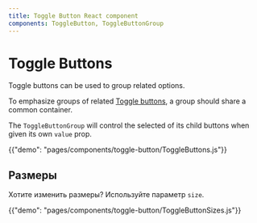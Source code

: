 ```yaml
---
title: Toggle Button React component
components: ToggleButton, ToggleButtonGroup
---
```


# Toggle Buttons

<p class="description">Toggle buttons can be used to group related options.</p>

To emphasize groups of related [Toggle buttons](https://material.io/design/components/buttons.html#toggle-button), a group should share a common container.

The `ToggleButtonGroup` will control the selected of its child buttons when given its own `value` prop.

{{"demo": "pages/components/toggle-button/ToggleButtons.js"}}

## Размеры

Хотите изменить размеры? Используйте параметр `size`.

{{"demo": "pages/components/toggle-button/ToggleButtonSizes.js"}}